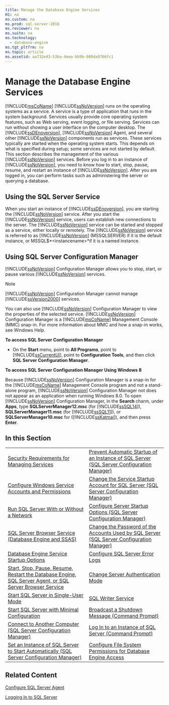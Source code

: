 ```yaml
---
title: Manage the Database Engine Services
H1: na
ms.custom: na
ms.prod: sql-server-2016
ms.reviewer: na
ms.suite: na
ms.technology: 
  - database-engine
ms.tgt_pltfrm: na
ms.topic: article
ms.assetid: aa732e43-53ba-4eea-bb9b-089da0766fc1
---
```

# Manage the Database Engine Services
  [!INCLUDE[msCoName](../../Token/Other/msCoName_md.md)] [!INCLUDE[ssNoVersion](../../Token/Other/ssNoVersion_md.md)] runs on the operating systems as a service. A service is a type of application that runs in the system background. Services usually provide core operating system features, such as Web serving, event logging, or file serving. Services can run without showing a user interface on the computer desktop. The [!INCLUDE[ssDEnoversion](../../Token/Other/ssDEnoversion_md.md)], [!INCLUDE[ssNoVersion](../../Token/Other/ssNoVersion_md.md)] Agent, and several other [!INCLUDE[ssNoVersion](../../Token/Other/ssNoVersion_md.md)] components run as services. These services typically are started when the operating system starts. This depends on what is specified during setup; some services are not started by default. This section describes the management of the various [!INCLUDE[ssNoVersion](../../Token/Other/ssNoVersion_md.md)] services. Before you log in to an instance of [!INCLUDE[ssNoVersion](../../Token/Other/ssNoVersion_md.md)], you need to know how to start, stop, pause, resume, and restart an instance of [!INCLUDE[ssNoVersion](../../Token/Other/ssNoVersion_md.md)]. After you are logged in, you can perform tasks such as administering the server or querying a database.  
  
## Using the SQL Server Service  
 When you start an instance of [!INCLUDE[ssDEnoversion](../../Token/Other/ssDEnoversion_md.md)], you are starting the [!INCLUDE[ssNoVersion](../../Token/Other/ssNoVersion_md.md)] service. After you start the [!INCLUDE[ssNoVersion](../../Token/Other/ssNoVersion_md.md)] service, users can establish new connections to the server. The [!INCLUDE[ssNoVersion](../../Token/Other/ssNoVersion_md.md)] service can be started and stopped as a service, either locally or remotely. The [!INCLUDE[ssNoVersion](../../Token/Other/ssNoVersion_md.md)] service is referred to as [!INCLUDE[ssNoVersion](../../Token/Other/ssNoVersion_md.md)] \(MSSQLSERVER\) if it is the default instance, or MSSQL$*\<instancename\>*if it is a named instance.  
  
## Using SQL Server Configuration Manager  
 [!INCLUDE[ssNoVersion](../../Token/Other/ssNoVersion_md.md)] Configuration Manager allows you to stop, start, or pause various [!INCLUDE[ssNoVersion](../../Token/Other/ssNoVersion_md.md)] services.  
  
> [!NOTE]  
>  [!INCLUDE[ssNoVersion](../../Token/Other/ssNoVersion_md.md)] Configuration Manager cannot manage [!INCLUDE[ssVersion2000](../../Token/Other/ssVersion2000_md.md)] services.  
  
 You can also use [!INCLUDE[ssNoVersion](../../Token/Other/ssNoVersion_md.md)] Configuration Manager to view the properties of the selected service. [!INCLUDE[ssNoVersion](../../Token/Other/ssNoVersion_md.md)] Configuration Manager is a [!INCLUDE[msCoName](../../Token/Other/msCoName_md.md)] Management Console \(MMC\) snap\-in. For more information about MMC and how a snap\-in works, see Windows Help.  
  
 **To access SQL Server Configuration Manager**  
  
-   On the **Start** menu, point to **All Programs**, point to [!INCLUDE[ssCurrentUI](../../Token/Other/ssCurrentUI_md.md)], point to **Configuration Tools**, and then click **SQL Server Configuration Manager**.  
  
 **To access SQL Server Configuration Manager Using Windows 8**  
  
 Because [!INCLUDE[ssNoVersion](../../Token/Other/ssNoVersion_md.md)] Configuration Manager is a snap\-in for the [!INCLUDE[msCoName](../../Token/Other/msCoName_md.md)] Management Console program and not a stand\-alone program, [!INCLUDE[ssNoVersion](../../Token/Other/ssNoVersion_md.md)] Configuration Manager not does not appear as an application when running Windows 8.0. To open [!INCLUDE[ssNoVersion](../../Token/Other/ssNoVersion_md.md)] Configuration Manager, in the **Search** charm, under **Apps**, type **SQLServerManager12.msc** \(for [!INCLUDE[ssSQL14](../../Token/Other/ssSQL14_md.md)]\), **SQLServerManager11.msc** \(for [!INCLUDE[ssSQL11](../../Token/Other/ssSQL11_md.md)]\), or **SQLServerManager10.msc** for \([!INCLUDE[ssKatmai](../../Token/Other/ssKatmai_md.md)]\), and then press **Enter**.  
  
## In this Section  
  
|||  
|-|-|  
|[Security Requirements for Managing Services](../../Topics/TopicNameNotContainA/Security-Requirements-for-Managing-Services.md)|[Prevent Automatic Startup of an Instance of SQL Server &#40;SQL Server Configuration Manager&#41;](../../Topics/TopicNameNotContainA/Prevent-Automatic-Startup-of-an-Instance-of-SQL-Server--SQL-Server-Configuration-Manager-.md)|  
|[Configure Windows Service Accounts and Permissions](../../Topics/TopicNameNotContainA/Configure-Windows-Service-Accounts-and-Permissions.md)|[Change the Service Startup Account for SQL Server &#40;SQL Server Configuration Manager&#41;](../../Topics/TopicNameNotContainA/Change-the-Service-Startup-Account-for-SQL-Server--SQL-Server-Configuration-Manager-.md)|  
|[Run SQL Server With or Without a Network](../../Topics/TopicNameContainA/Run-SQL-Server-With-or-Without-a-Network.md)|[Configure Server Startup Options &#40;SQL Server Configuration Manager&#41;](../../Topics/TopicNameNotContainA/Configure-Server-Startup-Options--SQL-Server-Configuration-Manager-.md)|  
|[SQL Server Browser Service &#40;Database Engine and SSAS&#41;](../../Topics/TopicNameNotContainA/SQL-Server-Browser-Service--Database-Engine-and-SSAS-.md)|[Change the Password of the Accounts Used by SQL Server &#40;SQL Server Configuration Manager&#41;](../../Topics/TopicNameNotContainA/Change-the-Password-of-the-Accounts-Used-by-SQL-Server--SQL-Server-Configuration-Manager-.md)|  
|[Database Engine Service Startup Options](../../Topics/TopicNameNotContainA/Database-Engine-Service-Startup-Options.md)|[Configure SQL Server Error Logs](../../Topics/TopicNameNotContainA/Configure-SQL-Server-Error-Logs.md)|  
|[Start, Stop, Pause, Resume, Restart the Database Engine, SQL Server Agent, or SQL Server Browser Service](../../Topics/TopicNameNotContainA/Start--Stop--Pause--Resume--Restart-the-Database-Engine--SQL-Server-Agent--or-SQL-Server-Browser-Service.md)|[Change Server Authentication Mode](../../Topics/TopicNameNotContainA/Change-Server-Authentication-Mode.md)|  
|[Start SQL Server in Single-User Mode](../../Topics/TopicNameNotContainA/Start-SQL-Server-in-Single-User-Mode.md)|[SQL Writer Service](../../Topics/TopicNameNotContainA/SQL-Writer-Service.md)|  
|[Start SQL Server with Minimal Configuration](../../Topics/TopicNameNotContainA/Start-SQL-Server-with-Minimal-Configuration.md)|[Broadcast a Shutdown Message &#40;Command Prompt&#41;](../../Topics/TopicNameContainA/Broadcast-a-Shutdown-Message--Command-Prompt-.md)|  
|[Connect to Another Computer &#40;SQL Server Configuration Manager&#41;](../../Topics/TopicNameNotContainA/Connect-to-Another-Computer--SQL-Server-Configuration-Manager-.md)|[Log In to an Instance of SQL Server &#40;Command Prompt&#41;](../../Topics/TopicNameNotContainA/Log-In-to-an-Instance-of-SQL-Server--Command-Prompt-.md)|  
|[Set an Instance of SQL Server to Start Automatically &#40;SQL Server Configuration Manager&#41;](../../Topics/TopicNameNotContainA/Set-an-Instance-of-SQL-Server-to-Start-Automatically--SQL-Server-Configuration-Manager-.md)|[Configure File System Permissions for Database Engine Access](../../Topics/TopicNameNotContainA/Configure-File-System-Permissions-for-Database-Engine-Access.md)|  
  
## Related Content  
 [Configure SQL Server Agent](../Topic/Configure%20SQL%20Server%20Agent.md)  
  
 [Logging In to SQL Server](../../Topics/TopicNameNotContainA/Logging-In-to-SQL-Server.md)  
  
  